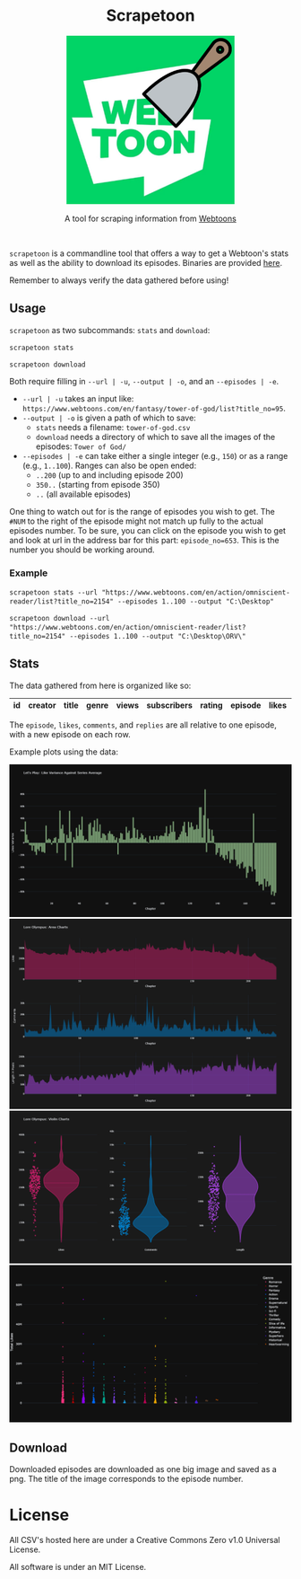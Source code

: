 <h1 style="text-align: center;">Scrapetoon</h1>

<p align="center">
  <img src="imgs/scrapetoon_logo.png" alt="Guided by Fate" height="300"/>
</p>

<p align="center">
  A tool for scraping information from <a href="https://www.webtoons.com">Webtoons</a>
</p>

<br/>

`scrapetoon` is a commandline tool that offers a way to get a Webtoon's stats as well as the ability to download its episodes. Binaries are provided [here](https://github.com/RoloEdits/scrapetoon/releases).

Remember to always verify the data gathered before using!

## Usage

`scrapetoon` as two subcommands: `stats` and `download`:

```shell
scrapetoon stats
```

```shell
scrapetoon download
```

Both require filling in `--url | -u`, `--output | -o`, and an `--episodes | -e`.

- `--url | -u` takes an input like: `https://www.webtoons.com/en/fantasy/tower-of-god/list?title_no=95`.
- `--output | -o` is given a path of which to save:
  - `stats` needs a filename: `tower-of-god.csv`
  - `download` needs a directory of which to save all the images of the episodes: `Tower of God/`
- `--episodes | -e` can take either a single integer (e.g., `150`) or as a range (e.g., `1..100`). Ranges can also be open ended:
  - `..200` (up to and including episode 200)
  - `350..` (starting from episode 350)
  - `..` (all available episodes)

One thing to watch out for is the range of episodes you wish to get. The `#NUM` to the right of the episode might not match up fully to the actual episodes number. To be sure, you can click on the episode you wish to get and look at url in the address bar for this part: `episode_no=653`. This is the number you should be working around.

### Example

```shell
scrapetoon stats --url "https://www.webtoons.com/en/action/omniscient-reader/list?title_no=2154" --episodes 1..100 --output "C:\Desktop"
```

```shell
scrapetoon download --url "https://www.webtoons.com/en/action/omniscient-reader/list?title_no=2154" --episodes 1..100 --output "C:\Desktop\ORV\"
```

## Stats

The data gathered from here is organized like so:

| id  | creator | title | genre | views | subscribers | rating | episode | likes | comments | replies |
| :-: | :-----: | :---: | :---: | :---: | :---------: | ------ | ------- | ----- | -------- | ------- |

The `episode`, `likes`, `comments`, and `replies` are all relative to one episode, with a new episode on each row.

Example plots using the data:

<img src="imgs/lets_play_like_var.png" title="" alt="" data-align="center">
<img src="imgs/lore_olympus_areas.png" title="" alt="" data-align="center">
<img src="imgs/lore_olympus_violins.png" title="" alt="" data-align="center">
<img src="imgs/total_likes_genre_strip.png" title="" alt="" data-align="center">

## Download

Downloaded episodes are downloaded as one big image and saved as a png. The title of the image corresponds to the episode number.

# License

All CSV's hosted here are under a Creative Commons Zero v1.0 Universal License.

All software is under an MIT License.
